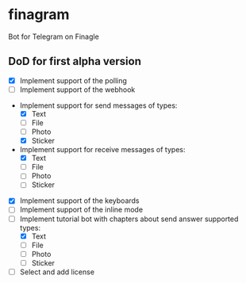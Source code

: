 # finagram
Bot for Telegram on Finagle

## DoD for first alpha version
* [x] Implement support of the polling
* [ ] Implement support of the webhook
* Implement support for send messages of types:
  * [x] Text
  * [ ] File
  * [ ] Photo
  * [x] Sticker
* Implement support for receive messages of types:  
  * [x] Text
  * [ ] File
  * [ ] Photo
  * [ ] Sticker
* [x] Implement support of the keyboards  
* [ ] Implement support of the inline mode
* [ ] Implement tutorial bot with chapters about send answer supported types:
  * [x] Text
  * [ ] File
  * [ ] Photo
  * [ ] Sticker
* [ ] Select and add license  
